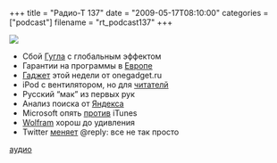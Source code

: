 +++
title = "Радио-Т 137"
date = "2009-05-17T08:10:00"
categories = ["podcast"]
filename = "rt_podcast137"
+++

![](https://radio-t.com/images/radio-t/rt137.png)










- Сбой [Гугла](http://net.compulenta.ru/426372/) с глобальным эффектом
- Гарантии на программы в [Европе](http://www.linux.org.ru/view-message.jsp?msgid=3693981)
- [Гаджет](http://onegadget.ru/og/3821) этой недели от onegadget.ru
- iPod с вентилятором, но для [читателй](http://www.engadget.com/2009/05/14/intereads-cool-er-claims-to-be-the-ipod-moment-for-e-readers/)
- Русский “мак” из первых рук
- Анализ поиска от [Яндекса](http://net.compulenta.ru/426170/)
- Microsoft опять [против](http://habrahabr.ru/blogs/microsoft/59480/) iTunes
- [Wolfram](http://f055.net/article/wolframalpha-launching-today-and-what-it-means-for-google-and-search/) хорош до удивления
- Twitter [меняет](http://habrahabr.ru/blogs/twitter/59497/) @reply: все не так просто




[аудио](http://cdn.radio-t.com/rt_podcast137.mp3)
<audio src="http://cdn.radio-t.com/rt_podcast137.mp3" preload="none"></audio>
